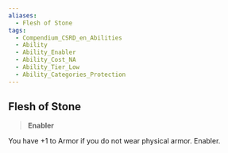 ```yaml
---
aliases:
  - Flesh of Stone
tags:
  - Compendium_CSRD_en_Abilities
  - Ability
  - Ability_Enabler
  - Ability_Cost_NA
  - Ability_Tier_Low
  - Ability_Categories_Protection
---
```

  
    
## Flesh of Stone    
>**Enabler**  
    
You have +1 to Armor if you do not wear physical armor. Enabler.